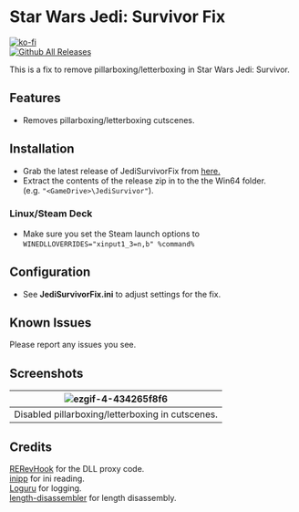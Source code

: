# Star Wars Jedi: Survivor Fix
[![ko-fi](https://ko-fi.com/img/githubbutton_sm.svg)](https://ko-fi.com/W7W01UAI9)</br>
[![Github All Releases](https://img.shields.io/github/downloads/Lyall/JediSurvivorFix/total.svg)](https://github.com/Lyall/JediSurvivorFix/releases)

This is a fix to remove pillarboxing/letterboxing in Star Wars Jedi: Survivor.

## Features
- Removes pillarboxing/letterboxing cutscenes.

## Installation
- Grab the latest release of JediSurvivorFix from [here.](https://github.com/Lyall/JediSurvivorFix/releases)
- Extract the contents of the release zip in to the the Win64 folder.<br />(e.g. `"<GameDrive>\JediSurvivor"`).

### Linux/Steam Deck
- Make sure you set the Steam launch options to `WINEDLLOVERRIDES="xinput1_3=n,b" %command%`

## Configuration
- See **JediSurvivorFix.ini** to adjust settings for the fix.

## Known Issues
Please report any issues you see.

## Screenshots

| ![ezgif-4-434265f8f6](https://user-images.githubusercontent.com/695941/235080189-7e5b2166-6e9e-4190-9259-d9ec0b04c8df.gif) |
|:--:|
| Disabled pillarboxing/letterboxing in cutscenes. |

## Credits

[RERevHook](https://www.nexusmods.com/residentevilrevelations/mods/26) for the DLL proxy code.<br />
[inipp](https://github.com/mcmtroffaes/inipp) for ini reading. <br />
[Loguru](https://github.com/emilk/loguru) for logging. <br />
[length-disassembler](https://github.com/Nomade040/length-disassembler) for length disassembly.
